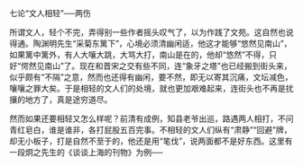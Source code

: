 七论“文人相轻”──两伤

  

所谓文人，轻个不完，弄得别一些作者摇头叹气了，以为作践了文苑。这自然也说得通。陶渊明先生“采菊东篱下”，心境必须清幽闲适，他这才能够“悠然见南山”，如果篱中篱外，有人大嚷大跳，大骂大打，南山是在的，他却“悠然”不得，只好“愕然见南山”了。现在和晋宋之交有些不同，连“象牙之塔”也已经搬到街头来，似乎颇有“不隔”之意，然而也还得有幽闲，要不然，即无以寄其沉痛，文坛减色，嚷嚷之罪大矣。于是相轻的文人们的处境，就也更加艰难起来，连街头也不再是扰攘的地方了，真是途穷道尽。

然而如果还要相轻又怎么样呢？前清有成例，知县老爷出巡，路遇两人相打，不问青红皂白，谁是谁非，各打屁股五百完事。不相轻的文人们纵有“肃静”“回避”牌，却无小板子，打是自然不至于的，他还是用“笔伐”，说两面都不是好东西。这里有一段炯之先生的《谈谈上海的刊物》为例──